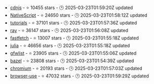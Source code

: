 - [cdnjs](https://github.com/cdnjs/cdnjs) - ⭐ 10455 stars - 🕒 2025-03-23T01:59:20Z updated
- [NativeScript](https://github.com/NativeScript/NativeScript) - ⭐ 24650 stars - 🕒 2025-03-23T01:58:12Z updated
- [tutorials](https://github.com/eugenp/tutorials) - ⭐ 37101 stars - 🕒 2025-03-23T01:57:36Z updated
- [ray](https://github.com/ray-project/ray) - ⭐ 36147 stars - 🕒 2025-03-23T01:56:08Z updated
- [fastfetch](https://github.com/fastfetch-cli/fastfetch) - ⭐ 13007 stars - 🕒 2025-03-23T01:55:18Z updated
- [julia](https://github.com/JuliaLang/julia) - ⭐ 46656 stars - 🕒 2025-03-23T01:55:18Z updated
- [gfwlist](https://github.com/gfwlist/gfwlist) - ⭐ 23905 stars - 🕒 2025-03-23T01:55:06Z updated
- [bazel](https://github.com/bazelbuild/bazel) - ⭐ 23808 stars - 🕒 2025-03-23T01:54:39Z updated
- [chromium](https://github.com/chromium/chromium) - ⭐ 20193 stars - 🕒 2025-03-23T01:57:03Z updated
- [browser-use](https://github.com/browser-use/browser-use) - ⭐ 47032 stars - 🕒 2025-03-23T01:59:29Z updated
